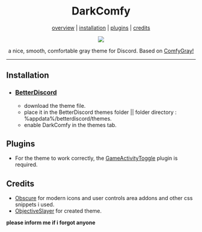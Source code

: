 <h1 align="center">DarkComfy</h1>
<p align="center">
  <a href="#dracula">overview</a> |
  <a href="#installation">installation</a> |
  <a href="#plugins">plugins</a> |
  <a href="#credits">credits</a>
</p>

<p align="center"><img src="https://i.ibb.co/Gv2HpBC/image.png"></a>

<p align="center">a nice, smooth, comfortable gray theme for Discord. Based on <a href="https://github.com/ObjectiveSlayer/ComfyGray">ComfyGray!</a></p>

---

## Installation

- ### [BetterDiscord](https://github.com/BetterDiscord/BetterDiscord)

  - download the theme file.
  - place it in the BetterDiscord themes folder || folder directory : %appdata%/betterdiscord/themes.
  - enable DarkComfy in the themes tab.
  
## Plugins

  - For the theme to work correctly, the [GameActivityToggle](https://betterdiscord.app/plugin/GameActivityToggle) plugin is required.
  
## Credits

- [Obscure](https://github.com/Obscure-Git) for modern icons and user controls area addons and other css snippets i used.
- [ObjectiveSlayer](https://github.com/ObjectiveSlayer) for created theme.

**please inform me if i forgot anyone**
